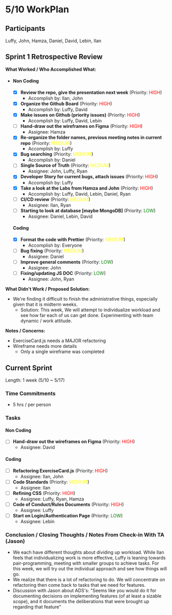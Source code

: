 # 5/10 WorkPlan

## Participants

Luffy, John, Hamza, Daniel, David, Lebin, Ilan

## Sprint 1 Retrospective Review

**What Worked / Who Accomplished What:**

- #### Non Coding

  - [x] **Review the repo, give the presentation next week** (Priority: <span style="color:red">HIGH</span>)
    - Accomplish by: Ilan, John
  - [x] **Organize the Github Board** (Priority: <span style="color:red">HIGH</span>)
    - Accomplish by: Luffy, David
  - [x] **Make issues on Github (priority issues)** (Priority: <span style="color:red">HIGH</span>)
    - Accomplish by: Luffy, David, Lebin
  - [ ] **Hand-draw out the wireframes on Figma** (Priority: <span style="color:red">HIGH</span>)
    - Assignee: Hamza
  - [x] **Re-organize the folder names, previous meeting notes in current repo** (Priority: <span style="color:yellow">MEDIUM</span>)
    - Accomplish by: Luffy
  - [x] **Bug searching** (Priority: <span style="color:yellow">MEDIUM</span>)
    - Accomplish by: Daniel
  - [ ] **Single Source of Truth** (Priority: <span style="color:yellow">MEDIUM</span>)
    - Assignee: John, Luffy, Ryan
  - [x] **Developer Story for current bugs, attach issues** (Priority: <span style="color:red">HIGH</span>)
    - Accomplish by: Luffy
  - [x] **Take a look at the Labs from Hamza and John** (Priority: <span style="color:red">HIGH</span>)
    - Accomplish by: Luffy, David, Lebin, Daniel, Ryan
  - [ ] **CI/CD review** (Priority: <span style="color:yellow">MEDIUM</span>)
    - Assignee: Ilan, Ryan
  - [ ] **Starting to look at database [maybe MongoDB]** (Priority: <span style="color:green">LOW</span>)
    - Assignee: Daniel, Lebin, David

  #### Coding

  - [x] **Format the code with Prettier** (Priority: <span style="color:yellow">MEDIUM</span>)
    - Accomplish by: Everyone
  - [ ] **Bug fixing** (Priority: <span style="color:yellow">MEDIUM</span>)
    - Assignee: Daniel
  - [ ] **Improve general comments** (Priority: <span style="color:green">LOW</span>)
    - Assignee: John
  - [ ] **Fixing/updating JS DOC** (Priority: <span style="color:green">LOW</span>)
    - Assignee: John, Ryan

**What Didn't Work / Proposed Solution:**

- We're finding it difficult to finish the administrative things, especially given that it is midterm weeks.
  - Solution: This week, We will attempt to individualize workload and see how far each of us can get done. Experimenting with team dynamic / work attitude.

**Notes / Concerns:**

- ExerciseCard.js needs a MAJOR refactoring
- Wireframe needs more details
  - Only a single wireframe was completed

## Current Sprint

Length: 1 week (5/10 ~ 5/17)

### Time Commitments

- 5 hrs / per person

### Tasks

#### Non Coding

- [ ] **Hand-draw out the wireframes on Figma** (Priority: <span style="color:red">HIGH</span>)
  - Assignee: David

#### Coding

- [ ] **Refactoring ExerciseCard.js** (Priority: <span style="color:red">HIGH</span>)
  - Assignee: Ilan, John
- [ ] **Code Standards** (Priority: <span style="color:yellow">MEDIUM</span>)
  - Assignee: Ilan
- [ ] **Refining CSS** (Priority: <span style="color:red">HIGH</span>)
  - Assignee: Luffy, Ryan, Hamza
- [ ] **Code of Conduct/Rules Documents** (Priority: <span style="color:red">HIGH</span>)
  - Assignee: Luffy
- [ ] **Start on Login/Authentication Page** (Priority: <span style="color:green">LOW</span>)
  - Assignee: Lebin

### Conclusion / Closing Thoughts / Notes From Check-in With TA (Jason)

- We each have different thoughts about dividing up workload. While Ilan feels that individualizing work is more effective, Luffy is leaning towards pair-programming, meeting with smaller groups to achieve tasks. For this week, we will try out the individual approach and see how things will go.
- We realize that there is a lot of refactoring to do. We will concentrate on refactoring then come back to tasks that we need for features.
- Discussion with Jason about ADS's: "Seems like you would do it for documenting decisions on implementing features (of at least a sizable scope), and it documents the deliberations that were brought up regarding that feature"
